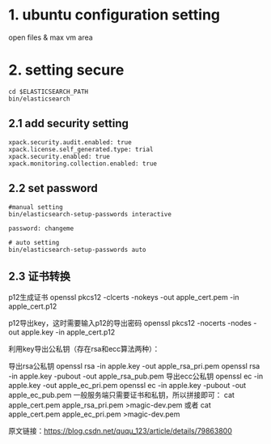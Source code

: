 # 1. ubuntu configuration setting
 open files & max vm area

# 2. setting secure 

```
cd $ELASTICSEARCH_PATH
bin/elasticsearch

```

## 2.1 add security setting
```
xpack.security.audit.enabled: true
xpack.license.self_generated.type: trial
xpack.security.enabled: true
xpack.monitoring.collection.enabled: true

```

## 2.2 set password
```
#manual setting
bin/elasticsearch-setup-passwords interactive 

password: changeme

# auto setting
bin/elasticsearch-setup-passwords auto

```
## 2.3 证书转换
p12生成证书 
openssl pkcs12 -clcerts -nokeys -out apple_cert.pem -in apple_cert.p12

p12导出key，这时需要输入p12的导出密码 
openssl pkcs12 -nocerts -nodes -out apple.key -in apple_cert.p12

利用key导出公私钥（存在rsa和ecc算法两种）：

导出rsa公私钥 
openssl rsa -in apple.key -out apple_rsa_pri.pem 
openssl rsa -in apple.key -pubout -out apple_rsa_pub.pem
导出ecc公私钥 
openssl ec -in apple.key -out apple_ec_pri.pem 
openssl ec -in apple.key -pubout -out apple_ec_pub.pem
一般服务端只需要证书和私钥，所以拼接即可： 
cat apple_cert.pem apple_rsa_pri.pem >magic-dev.pem 
或者 
cat apple_cert.pem apple_ec_pri.pem >magic-dev.pem

原文链接：https://blog.csdn.net/ququ_123/article/details/79863800